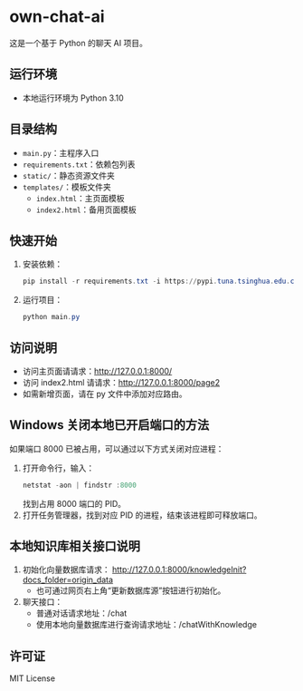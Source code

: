 # own-chat-ai

这是一个基于 Python 的聊天 AI 项目。

## 运行环境

- 本地运行环境为 Python 3.10

## 目录结构

- `main.py`：主程序入口
- `requirements.txt`：依赖包列表
- `static/`：静态资源文件夹
- `templates/`：模板文件夹
    - `index.html`：主页面模板
    - `index2.html`：备用页面模板

## 快速开始

1. 安装依赖：
   ```powershell
   pip install -r requirements.txt -i https://pypi.tuna.tsinghua.edu.cn/simple
   ```
2. 运行项目：
   ```powershell
   python main.py
   ```

## 访问说明

- 访问主页面请请求：http://127.0.0.1:8000/
- 访问 index2.html 请请求：http://127.0.0.1:8000/page2
- 如需新增页面，请在 py 文件中添加对应路由。

## Windows 关闭本地已开启端口的方法

如果端口 8000 已被占用，可以通过以下方式关闭对应进程：

1. 打开命令行，输入：
   ```powershell
   netstat -aon | findstr :8000
   ```
   找到占用 8000 端口的 PID。
2. 打开任务管理器，找到对应 PID 的进程，结束该进程即可释放端口。

## 本地知识库相关接口说明

1. 初始化向量数据库请求：
   http://127.0.0.1:8000/knowledgeInit?docs_folder=origin_data
   - 也可通过网页右上角“更新数据库源”按钮进行初始化。
2. 聊天接口：
   - 普通对话请求地址：/chat
   - 使用本地向量数据库进行查询请求地址：/chatWithKnowledge

## 许可证

MIT License
